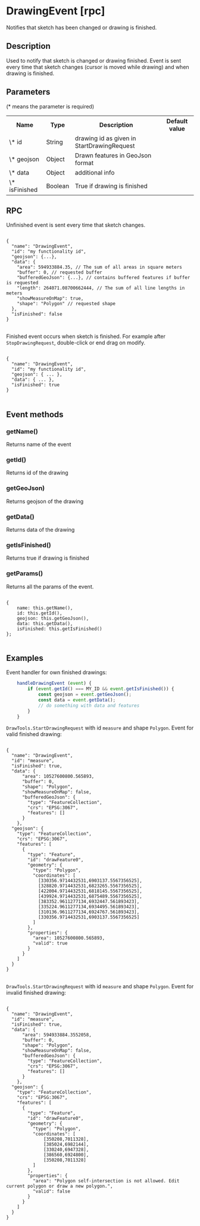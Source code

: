 # DrawingEvent [rpc]

Notifies that sketch has been changed or drawing is finished.

## Description

Used to notify that sketch is changed or drawing finished. Event is sent every time that sketch changes (cursor is moved while drawing) and when drawing is finished. 

## Parameters

(* means the parameter is required)

<table class="table">
<tr>
  <th> Name</th><th> Type</th><th> Description</th><th> Default value</th>
</tr>
<tr>
  <td> \* id </td><td> String</td><td> drawing id as given in StartDrawingRequest</td><td> </td>
</tr>
<tr>
  <td> \* geojson </td><td> Object</td><td> Drawn features in GeoJson format </td><td> </td>
</tr>
<tr>
  <td> \* data </td><td> Object</td><td> additional info</td><td> </td>
</tr>
<tr>
  <td> \* isFinished </td><td> Boolean</td><td> True if drawing is finished</td><td> </td>
</tr>
</table>

## RPC

Unfinished event is sent every time that sketch changes. 
<pre class="event-code-block">
<code>
{
  "name": "DrawingEvent",
  "id": "my functionality id",
  "geojson": {...},
  "data": {
    "area": 594933884.35, // The sum of all areas in square meters
    "buffer": 0, // requested buffer
    "bufferedGeoJson": {...}, // contains buffered features if buffer is requested
    "length": 264071.08700662444, // The sum of all line lengths in meters
    "showMeasureOnMap": true,
    "shape": "Polygon" // requested shape
  },
  "isFinished": false
}
</code>
</pre>

Finished event occurs when sketch is finished. For example after `StopDrawingRequest`, double-click or end drag on modify.
<pre class="event-code-block">
<code>
{
  "name": "DrawingEvent",
  "id": "my functionality id",
  "geojson": { ... },
  "data": { ... },
  "isFinished": true
}
</code>
</pre>

## Event methods

### getName()
Returns name of the event

### getId()
Returns id of the drawing

### getGeoJson)
Returns geojson of the drawing

### getData()
Returns data of the drawing

### getIsFinished()
Returns true if drawing is finished

### getParams()
Returns all the params of the event.
<pre class="event-code-block">
<code>
{
    name: this.getName(),
    id: this.getId(),
    geojson: this.getGeoJson(),
    data: this.getData(),
    isFinished: this.getIsFinished()
};
</code>
</pre>

## Examples

Event handler for own finished drawings:
```javascript
    handleDrawingEvent (event) {
        if (event.getId() === MY_ID && event.getIsFinished()) {
            const geojson = event.getGeoJson();
            const data = event.getData();
            // do something with data and features
        }
    }
```

`DrawTools.StartDrawingRequest` with id `measure` and shape `Polygon`. Event for valid finished drawing:
<pre class="event-code-block">
<code>
{
  "name": "DrawingEvent",
  "id": "measure",
  "isFinished": true,
  "data": {
      "area": 10527600800.565893,
      "buffer": 0,
      "shape": "Polygon",
      "showMeasureOnMap": false,
      "bufferedGeoJson": {
        "type": "FeatureCollection",
        "crs": "EPSG:3067",
        "features": []
      }
    },
  "geojson": {
    "type": "FeatureCollection",
    "crs": "EPSG:3067",
    "features": [
      {
        "type": "Feature",
        "id": "drawFeature0",
        "geometry": {
          "type": "Polygon",
          "coordinates": [
            [330356.9714432531,6903137.5567356525],
            [328820.9714432531,6823265.5567356525],
            [422004.9714432531,6818145.5567356525],
            [439924.9714432531,6875489.5567356525],
            [383352.9611277134,6932447.561893423],
            [335224.9611277134,6934495.561893423],
            [310136.9611277134,6924767.561893423],
            [330356.9714432531,6903137.5567356525]
          ]
        },
        "properties": {
          "area": 10527600800.565893,
          "valid": true
        }
      }
    ]
  }
}
</code>
</pre>

`DrawTools.StartDrawingRequest` with id `measure` and shape `Polygon`. Event for invalid finished drawing:
<pre class="event-code-block">
<code>
{
  "name": "DrawingEvent",
  "id": "measure",
  "isFinished": true,
  "data": {
      "area": 594933884.3552058,
      "buffer": 0,
      "shape": "Polygon",
      "showMeasureOnMap": false,
      "bufferedGeoJson": {
        "type": "FeatureCollection",
        "crs": "EPSG:3067",
        "features": []
      }
    },
  "geojson": {
    "type": "FeatureCollection",
    "crs": "EPSG:3067",
    "features": [
      {
        "type": "Feature",
        "id": "drawFeature0",
        "geometry": {
          "type": "Polygon",
          "coordinates": [
              [350208,7011328],
              [385024,6982144],
              [330240,6947328],
              [386560,6924800],
              [350208,7011328]
          ]
        },
        "properties": {
          "area": "Polygon self-intersection is not allowed. Edit current polygon or draw a new polygon.",
          "valid": false
        }
      }
    ]
  }
}
</code>
</pre>
